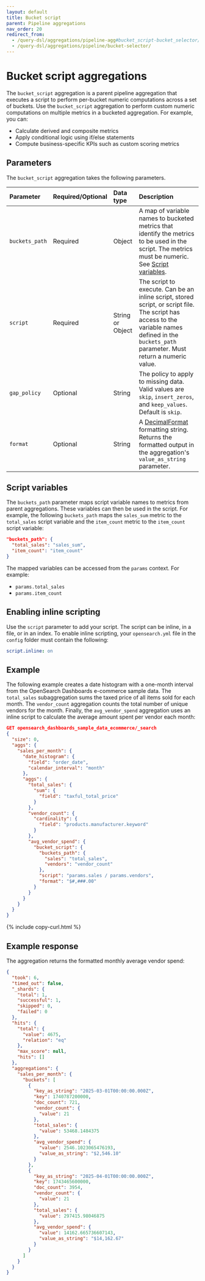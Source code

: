 ```yaml
---
layout: default
title: Bucket script
parent: Pipeline aggregations
nav_order: 20
redirect_from:
  - /query-dsl/aggregations/pipeline-agg#bucket_script-bucket_selector/
  - /query-dsl/aggregations/pipeline/bucket-selector/
---
```


# Bucket script aggregations

The `bucket_script` aggregation is a parent pipeline aggregation that executes a script to perform per-bucket numeric computations across a set of buckets. Use the `bucket_script` aggregation to perform custom numeric computations on multiple metrics in a bucketed aggregation. For example, you can:

- Calculate derived and composite metrics
- Apply conditional logic using if/else statements
- Compute business-specific KPIs such as custom scoring metrics

## Parameters

The `bucket_script` aggregation takes the following parameters.

| Parameter             | Required/Optional | Data type       | Description |
| :--                   | :--               |  :--            | :--         |
| `buckets_path`        | Required          | Object          | A map of variable names to bucketed metrics that identify the metrics to be used in the script. The metrics must be numeric. See [Script variables](#script-variables). |
| `script`              | Required          | String or Object | The script to execute. Can be an inline script, stored script, or script file. The script has access to the variable names defined in the `buckets_path` parameter. Must return a numeric value. |
| `gap_policy`          | Optional          | String          | The policy to apply to missing data. Valid values are `skip`, `insert_zeros`, and `keep_values`. Default is `skip`. |
| `format`              | Optional          | String          | A [DecimalFormat](https://docs.oracle.com/en/java/javase/11/docs/api/java.base/java/text/DecimalFormat.html) formatting string. Returns the formatted output in the aggregation's `value_as_string` parameter. |

## Script variables

The `buckets_path` parameter maps script variable names to metrics from parent aggregations. These variables can then be used in the script. For example, the following `buckets_path` maps the `sales_sum` metric to the `total_sales` script variable and the `item_count` metric to the `item_count` script variable:

```json
"buckets_path": {
  "total_sales": "sales_sum",
  "item_count": "item_count"
}
```

The mapped variables can be accessed from the `params` context. For example:

- `params.total_sales`
- `params.item_count` 

## Enabling inline scripting

Use the `script` parameter to add your script. The script can be inline, in a file, or in an index. To enable inline scripting, your `opensearch.yml` file in the `config` folder must contain the following:

```yml
script.inline: on
```

## Example

The following example creates a date histogram with a one-month interval from the OpenSearch Dashboards e-commerce sample data. The `total_sales` subaggregation sums the taxed price of all items sold for each month. The `vendor_count` aggregation counts the total number of unique vendors for the month. Finally, the `avg_vendor_spend` aggregation uses an inline script to calculate the average amount spent per vendor each month:

```json
GET opensearch_dashboards_sample_data_ecommerce/_search
{
  "size": 0,
  "aggs": {
    "sales_per_month": {
      "date_histogram": {
        "field": "order_date",
        "calendar_interval": "month"
      },
      "aggs": {
        "total_sales": {
          "sum": {
            "field": "taxful_total_price"
          }
        },
        "vendor_count": {
          "cardinality": {
            "field": "products.manufacturer.keyword"
          }
        },
        "avg_vendor_spend": {
          "bucket_script": {
            "buckets_path": {
              "sales": "total_sales",
              "vendors": "vendor_count"
            },
            "script": "params.sales / params.vendors",
            "format": "$#,###.00"
          }
        }
      }
    }
  }
}
```
{% include copy-curl.html %}

## Example response

The aggregation returns the formatted monthly average vendor spend:

```json
{
  "took": 6,
  "timed_out": false,
  "_shards": {
    "total": 1,
    "successful": 1,
    "skipped": 0,
    "failed": 0
  },
  "hits": {
    "total": {
      "value": 4675,
      "relation": "eq"
    },
    "max_score": null,
    "hits": []
  },
  "aggregations": {
    "sales_per_month": {
      "buckets": [
        {
          "key_as_string": "2025-03-01T00:00:00.000Z",
          "key": 1740787200000,
          "doc_count": 721,
          "vendor_count": {
            "value": 21
          },
          "total_sales": {
            "value": 53468.1484375
          },
          "avg_vendor_spend": {
            "value": 2546.1023065476193,
            "value_as_string": "$2,546.10"
          }
        },
        {
          "key_as_string": "2025-04-01T00:00:00.000Z",
          "key": 1743465600000,
          "doc_count": 3954,
          "vendor_count": {
            "value": 21
          },
          "total_sales": {
            "value": 297415.98046875
          },
          "avg_vendor_spend": {
            "value": 14162.665736607143,
            "value_as_string": "$14,162.67"
          }
        }
      ]
    }
  }
}
```




